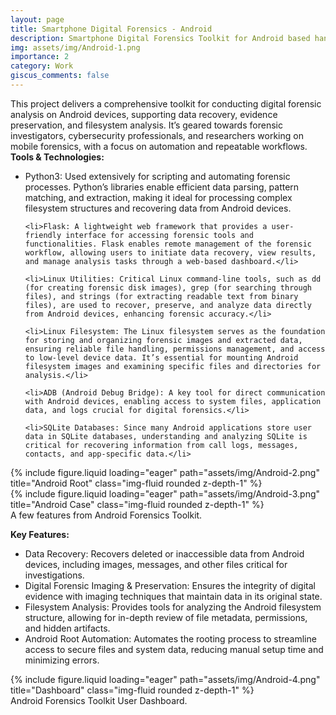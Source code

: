 ```yaml
---
layout: page
title: Smartphone Digital Forensics - Android
description: Smartphone Digital Forensics Toolkit for Android based handheld devices
img: assets/img/Android-1.png
importance: 2
category: Work
giscus_comments: false
---
```


This project delivers a comprehensive toolkit for conducting digital forensic analysis on Android devices, supporting data recovery, evidence preservation, and filesystem analysis. It’s geared towards forensic investigators, cybersecurity professionals, and researchers working on mobile forensics, with a focus on automation and repeatable workflows.
<b> Tools & Technologies: </b>
<ul>
    <li>Python3: Used extensively for scripting and automating forensic processes. Python’s libraries enable efficient data parsing, pattern matching, and extraction, making it ideal for processing complex filesystem structures and recovering data from Android devices.</li>

    <li>Flask: A lightweight web framework that provides a user-friendly interface for accessing forensic tools and functionalities. Flask enables remote management of the forensic workflow, allowing users to initiate data recovery, view results, and manage analysis tasks through a web-based dashboard.</li>

    <li>Linux Utilities: Critical Linux command-line tools, such as dd (for creating forensic disk images), grep (for searching through files), and strings (for extracting readable text from binary files), are used to recover, preserve, and analyze data directly from Android devices, enhancing forensic accuracy.</li>

    <li>Linux Filesystem: The Linux filesystem serves as the foundation for storing and organizing forensic images and extracted data, ensuring reliable file handling, permissions management, and access to low-level device data. It’s essential for mounting Android filesystem images and examining specific files and directories for analysis.</li>

    <li>ADB (Android Debug Bridge): A key tool for direct communication with Android devices, enabling access to system files, application data, and logs crucial for digital forensics.</li>

    <li>SQLite Databases: Since many Android applications store user data in SQLite databases, understanding and analyzing SQLite is critical for recovering information from call logs, messages, contacts, and app-specific data.</li>
</ul>

<div class="row">
    <div class="col-sm mt-3 mt-md-0">
        {% include figure.liquid loading="eager" path="assets/img/Android-2.png" title="Android Root" class="img-fluid rounded z-depth-1" %}
    </div>
    <div class="col-sm mt-3 mt-md-0">
        {% include figure.liquid loading="eager" path="assets/img/Android-3.png" title="Android Case" class="img-fluid rounded z-depth-1" %}
    </div>
</div>
<div class="caption">
    A few features from Android Forensics Toolkit.
</div>

<b> Key Features: </b>
<ul>
    <li>Data Recovery: Recovers deleted or inaccessible data from Android devices, including images, messages, and other files critical for investigations.</li>
    <li>Digital Forensic Imaging & Preservation: Ensures the integrity of digital evidence with imaging techniques that maintain data in its original state.</li>
    <li>Filesystem Analysis: Provides tools for analyzing the Android filesystem structure, allowing for in-depth review of file metadata, permissions, and hidden artifacts.</li>
    <li>Android Root Automation: Automates the rooting process to streamline access to secure files and system data, reducing manual setup time and minimizing errors.</li>
</ul>

<div class="row">
    <div class="col-sm mt-3 mt-md-0">
        {% include figure.liquid loading="eager" path="assets/img/Android-4.png" title="Dashboard" class="img-fluid rounded z-depth-1" %}
    </div>
</div>
<div class="caption">
    Android Forensics Toolkit User Dashboard.
</div>
